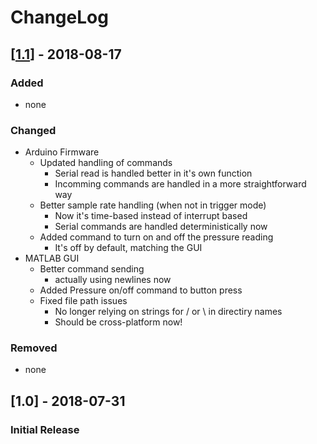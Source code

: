 # ChangeLog

## [[1.1]] - 2018-08-17
### Added
- none

### Changed
- Arduino Firmware
  - Updated handling of commands
    - Serial read is handled better in it's own function
    - Incomming commands are handled in a more straightforward way
  - Better sample rate handling (when not in trigger mode)
    - Now it's time-based instead of interrupt based
    - Serial commands are handled deterministically now
  - Added command to turn on and off the pressure reading
    - It's off by default, matching the GUI
- MATLAB GUI
  - Better command sending
    - actually using newlines now
  - Added Pressure on/off command to button press
  - Fixed file path issues
    - No longer relying on strings for / or \ in directiry names
    - Should be cross-platform now!

### Removed
- none

## [1.0] - 2018-07-31
### Initial Release

[1.1]: https://github.com/cbteeple/optilogger/compare/v1.0...v1.1
